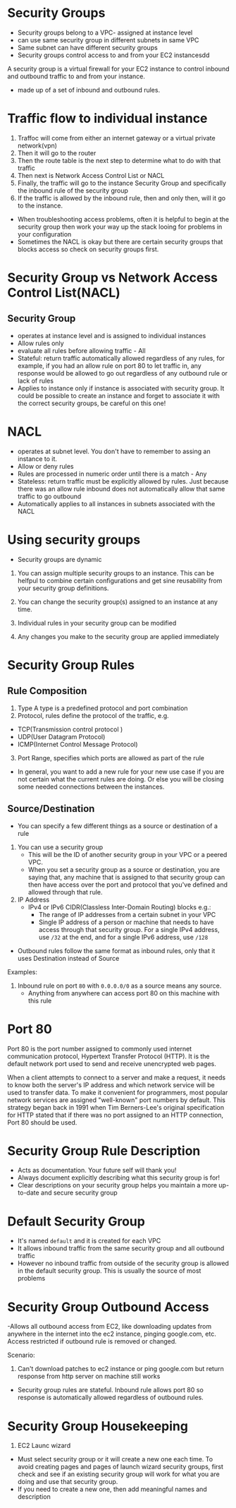 # Security Groups
- Security groups belong to a VPC- assigned at instance level
- can use same security group in different subnets in same VPC
- Same subnet can have different security groups
- Security groups control access to and from your EC2 instancesdd

A security group is a virtual firewall for your EC2 instance to control inbound and outbound traffic to and from your instance.

- made up of a set of inbound and outbound rules.

# Traffic flow to individual instance
1. Traffoc will come from either an internet gateway or a virtual private network(vpn)
2. Then it will go to the router
3. Then the route table is the next step to determine what to do with that traffic
4. Then next is Network Access Control List or NACL
5. Finally, the traffic will go to the instance Security Group and specifically the inbound rule of the security group
6. If the traffic is allowed by the inbound rule, then and only then, will it go to the instance.

- When troubleshooting access problems, often it is helpful to begin at the security group
then work your way up the stack looing for problems in your configuration
- Sometimes the NACL is okay but there are certain security groups that blocks access so check on security groups first.
# Security Group vs Network Access Control List(NACL)

## Security Group
- operates at instance level and is assigned to individual instances
- Allow rules only
- evaluate all rules before allowing traffic - All
- Stateful: return traffic automatically allowed regardless of any rules,
for example, if you had an allow rule on port 80 to let traffic in,
any response would be allowed to go out regardless of any outbound rule or lack of rules
- Applies to instance only if instance is associated with security group. It could be possible to create an instance and forget to associate it with the correct security groups, be careful on this one!
# NACL
- operates at subnet level. You don't have to remember to assing an instance to it.
- Allow or deny rules
- Rules are processed in numeric order until there is a match - Any
- Stateless: return traffic must be explicitly allowed by rules. Just because there was an allow rule inbound does not automatically allow that same traffic to go outbound 
- Automatically applies to all instances in subnets associated with the NACL

# Using security groups
- Security groups are dynamic

1. You can assign multiple security groups to an instance.
This can be helfpul to combine certain configurations and get sine reusability from your security group definitions.

2. You can change the security group(s) assigned to an instance at any time.

3. Individual rules in your security group can be modified

4. Any changes you make to the security group are applied immediately


# Security Group Rules

## Rule Composition
1. Type A type is a predefined protocol and port combination
2. Protocol, rules define the protocol of the traffic, e.g. 
- TCP(Transmission control protocol )
- UDP(User Datagram Protocol) 
- ICMP(Internet Control Message Protocol)
3. Port Range, specifies which ports are allowed as part of the rule

- In general, you want to add a new rule for your new use case if you are not certain what the current rules are doing. Or else you will be closing some needed connections between the instances.
## Source/Destination
- You can specify a few different things as a source or destination of a rule
1. You can use a security group
    - This will be the ID of another security group in your VPC or a peered VPC.
    - When you set a security group as a source or destination, you are saying that, 
    any machine that is assigned to that security group can then have access over the port and protocol that you've defined and allowed through that rule.
2. IP Address
    - IPv4 or IPv6 CIDR(Classless Inter-Domain Routing) blocks e.g.: 
        - The range of IP addresses from a certain subnet in your VPC
        - Single IP address of a person or machine that needs to have access through that security group. For a single IPv4 address, use `/32` at the end, and for a single IPv6 address, use `/128`

- Outbound rules follow the same format as inbound rules, only that it uses Destination instead of Source

Examples:
 1. Inbound rule on port `80` with  `0.0.0.0/0` as a source means any source.
    - Anything from anywhere can access port 80 on this machine with this rule



# Port 80
Port 80 is the port number assigned to commonly used internet communication protocol, Hypertext Transfer Protocol (HTTP). It is the default network port used to send and receive unencrypted web pages.

When a client attempts to connect to a server and make a request, it needs to know both the server's IP address and which network service will be used to transfer data. To make it convenient for programmers, most popular network services are assigned "well-known" port numbers by default. This strategy began back in 1991 when Tim Berners-Lee's original specification for HTTP stated that if there was no port assigned to an HTTP connection, Port 80 should be used.

# Security Group Rule Description
- Acts as documentation. Your future self will thank you!
- Always document explicitly describing what this security group is for!
- Clear descriptions on your security group helps you maintain a more up-to-date and secure security group


# Default Security Group
- It's named `default` and it is created for each VPC
- It allows inbound traffic from the same security group and all outbound traffic
- However no inbound traffic from outside of the security group is allowed in the default security group. This is usually the source of most problems

# Security Group Outbound Access
-Allows all outbound access from EC2, like downloading updates from anywhere in the internet into the ec2 instance, pinging google.com, etc. Access restricted if outbound rule is removed or changed.

Scenario:
1. Can't download patches to ec2 instance or ping google.com but return response from http server on machine still works
- Security group rules are stateful. Inbound rule allows port 80 so response is automatically allowed regardless of outbound rules.


# Security Group Housekeeping
1. EC2 Launc wizard
- Must select security group or it will create a new one each time. To avoid creating pages and pages of launch wizard security groups, first check and see if an existing security group will work for what you are doing and use that security group.
- If you need to create a new one, then add meaningful names and description